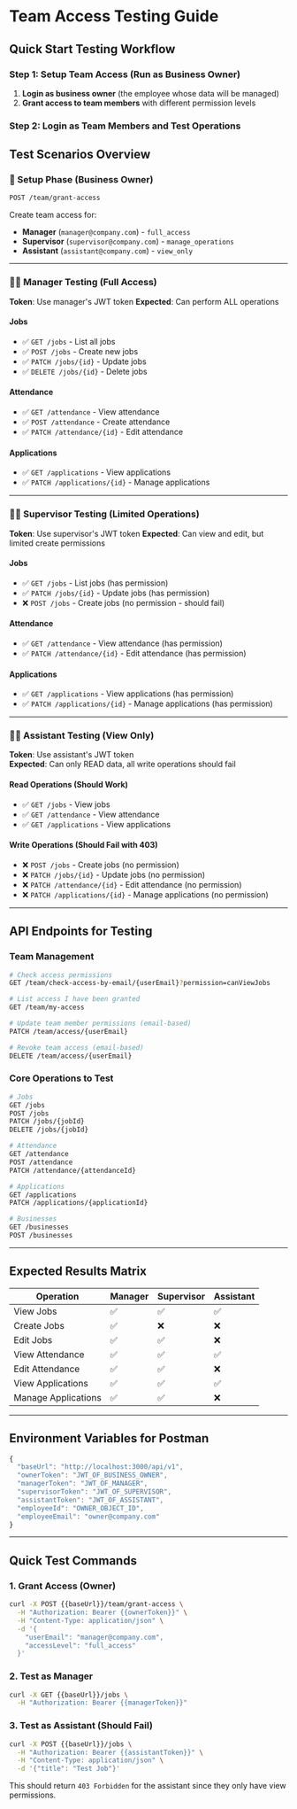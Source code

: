 # Team Access Testing Guide

## Quick Start Testing Workflow

### Step 1: Setup Team Access (Run as Business Owner)
1. **Login as business owner** (the employee whose data will be managed)
2. **Grant access to team members** with different permission levels

### Step 2: Login as Team Members and Test Operations

## Test Scenarios Overview

### 🔧 Setup Phase (Business Owner)
```bash
POST /team/grant-access
```
Create team access for:
- **Manager** (`manager@company.com`) - `full_access`
- **Supervisor** (`supervisor@company.com`) - `manage_operations` 
- **Assistant** (`assistant@company.com`) - `view_only`

---

### 👨‍💼 Manager Testing (Full Access)
**Token**: Use manager's JWT token
**Expected**: Can perform ALL operations

#### Jobs
- ✅ `GET /jobs` - List all jobs
- ✅ `POST /jobs` - Create new jobs
- ✅ `PATCH /jobs/{id}` - Update jobs
- ✅ `DELETE /jobs/{id}` - Delete jobs

#### Attendance  
- ✅ `GET /attendance` - View attendance
- ✅ `POST /attendance` - Create attendance
- ✅ `PATCH /attendance/{id}` - Edit attendance

#### Applications
- ✅ `GET /applications` - View applications
- ✅ `PATCH /applications/{id}` - Manage applications

---

### 👨‍🔧 Supervisor Testing (Limited Operations)
**Token**: Use supervisor's JWT token
**Expected**: Can view and edit, but limited create permissions

#### Jobs
- ✅ `GET /jobs` - List jobs (has permission)
- ✅ `PATCH /jobs/{id}` - Update jobs (has permission)
- ❌ `POST /jobs` - Create jobs (no permission - should fail)

#### Attendance
- ✅ `GET /attendance` - View attendance (has permission)
- ✅ `PATCH /attendance/{id}` - Edit attendance (has permission)

#### Applications
- ✅ `GET /applications` - View applications (has permission)
- ✅ `PATCH /applications/{id}` - Manage applications (has permission)

---

### 👨‍💻 Assistant Testing (View Only)
**Token**: Use assistant's JWT token  
**Expected**: Can only READ data, all write operations should fail

#### Read Operations (Should Work)
- ✅ `GET /jobs` - View jobs
- ✅ `GET /attendance` - View attendance
- ✅ `GET /applications` - View applications

#### Write Operations (Should Fail with 403)
- ❌ `POST /jobs` - Create jobs (no permission)
- ❌ `PATCH /jobs/{id}` - Update jobs (no permission)
- ❌ `PATCH /attendance/{id}` - Edit attendance (no permission)
- ❌ `PATCH /applications/{id}` - Manage applications (no permission)

---

## API Endpoints for Testing

### Team Management
```bash
# Check access permissions
GET /team/check-access-by-email/{userEmail}?permission=canViewJobs

# List access I have been granted
GET /team/my-access

# Update team member permissions (email-based)
PATCH /team/access/{userEmail}

# Revoke team access (email-based)  
DELETE /team/access/{userEmail}
```

### Core Operations to Test
```bash
# Jobs
GET /jobs
POST /jobs
PATCH /jobs/{jobId}
DELETE /jobs/{jobId}

# Attendance
GET /attendance
POST /attendance  
PATCH /attendance/{attendanceId}

# Applications
GET /applications
PATCH /applications/{applicationId}

# Businesses
GET /businesses
POST /businesses
```

---

## Expected Results Matrix

| Operation | Manager | Supervisor | Assistant |
|-----------|---------|------------|-----------|
| View Jobs | ✅ | ✅ | ✅ |
| Create Jobs | ✅ | ❌ | ❌ |
| Edit Jobs | ✅ | ✅ | ❌ |
| View Attendance | ✅ | ✅ | ✅ |
| Edit Attendance | ✅ | ✅ | ❌ |
| View Applications | ✅ | ✅ | ✅ |
| Manage Applications | ✅ | ✅ | ❌ |

---

## Environment Variables for Postman

```javascript
{
  "baseUrl": "http://localhost:3000/api/v1",
  "ownerToken": "JWT_OF_BUSINESS_OWNER",
  "managerToken": "JWT_OF_MANAGER", 
  "supervisorToken": "JWT_OF_SUPERVISOR",
  "assistantToken": "JWT_OF_ASSISTANT",
  "employeeId": "OWNER_OBJECT_ID",
  "employeeEmail": "owner@company.com"
}
```

---

## Quick Test Commands

### 1. Grant Access (Owner)
```bash
curl -X POST {{baseUrl}}/team/grant-access \
  -H "Authorization: Bearer {{ownerToken}}" \
  -H "Content-Type: application/json" \
  -d '{
    "userEmail": "manager@company.com",
    "accessLevel": "full_access"
  }'
```

### 2. Test as Manager
```bash
curl -X GET {{baseUrl}}/jobs \
  -H "Authorization: Bearer {{managerToken}}"
```

### 3. Test as Assistant (Should Fail)
```bash
curl -X POST {{baseUrl}}/jobs \
  -H "Authorization: Bearer {{assistantToken}}" \
  -H "Content-Type: application/json" \
  -d '{"title": "Test Job"}'
```

This should return `403 Forbidden` for the assistant since they only have view permissions.